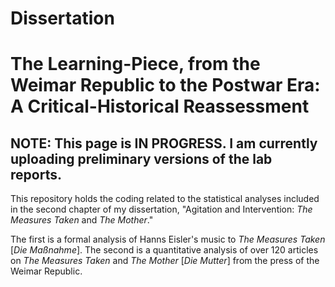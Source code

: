 # Dissertation

# The Learning-Piece, from the Weimar Republic to the Postwar Era: A Critical-Historical Reassessment

## NOTE: This page is IN PROGRESS. I am currently uploading preliminary versions of the lab reports.

This repository holds the coding related to the statistical analyses included in 
the second chapter of my dissertation, "Agitation and Intervention: *The Measures 
Taken* and *The Mother*."

The first is a formal analysis of Hanns Eisler's music to *The Measures Taken* 
[*Die Maßnahme*]. The second is a quantitative analysis of over 120 articles on 
*The Measures Taken* and *The Mother* [*Die Mutter*] from the press of the Weimar 
Republic.